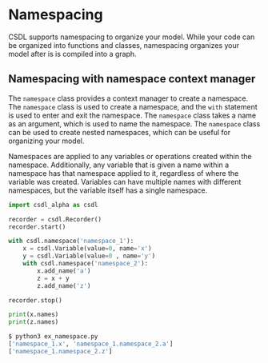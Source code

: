 # Namespacing

CSDL supports namespacing to organize your model. While your code can be organized into functions and classes, namespacing organizes your model after is is compiled into a graph.

## Namespacing with namespace context manager

The `namespace` class provides a context manager to create a namespace. The `namespace` class is used to create a namespace, and the `with` statement is used to enter and exit the namespace. The `namespace` class takes a name as an argument, which is used to name the namespace. The `namespace` class can be used to create nested namespaces, which can be useful for organizing your model.

Namespaces are applied to any variables or operations created within the namespace. Additionally, any variable that is given a name within a namespace has that namespace applied to it, regardless of where the variable was created. Variables can have multiple names with different namespaces, but the variable itself has a single namespace.
<!-- does that make sense? -->

```python
import csdl_alpha as csdl

recorder = csdl.Recorder()
recorder.start()

with csdl.namespace('namespace_1'):
    x = csdl.Variable(value=0, name='x')
    y = csdl.Variable(value=0 , name='y')
    with csdl.namespace('namespace_2'):
        x.add_name('a')
        z = x + y
        z.add_name('z')

recorder.stop()

print(x.names)
print(z.names)
```

```sh
$ python3 ex_namespace.py
['namespace_1.x', 'namespace_1.namespace_2.a']
['namespace_1.namespace_2.z']

```

